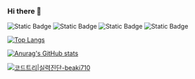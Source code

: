 ### Hi there 👋

![Static Badge](https://img.shields.io/badge/JavaScript-yellow)
![Static Badge](https://img.shields.io/badge/HTML_CSS-blue)
![Static Badge](https://img.shields.io/badge/C++(ing)-purple)
![Static Badge](https://img.shields.io/badge/Java(ing)-orange)

[![Top Langs](https://github-readme-stats.vercel.app/api/top-langs/?username=12171790)](https://github.com/anuraghazra/github-readme-stats)

[![Anurag's GitHub stats](https://github-readme-stats.vercel.app/api?username=12171790&theme=radical)](https://github.com/anuraghazra/github-readme-stats)

[![코드트리|실력진단-beaki710](https://banner.codetree.ai/v1/banner/beaki710)](https://www.codetree.ai/profiles/beaki710)

<!--
**12171790/12171790** is a ✨ _special_ ✨ repository because its `README.md` (this file) appears on your GitHub profile.

Here are some ideas to get you started:

- 🔭 I’m currently working on ...
- 🌱 I’m currently learning ...
- 👯 I’m looking to collaborate on ...
- 🤔 I’m looking for help with ...
- 💬 Ask me about ...
- 📫 How to reach me: ...
- 😄 Pronouns: ...
- ⚡ Fun fact: ...
-->
